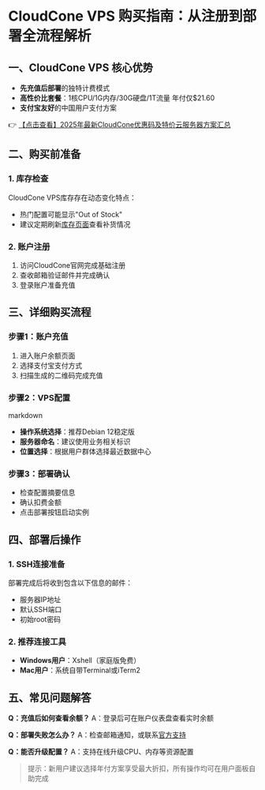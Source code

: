 # CloudCone VPS 购买指南：从注册到部署全流程解析

## 一、CloudCone VPS 核心优势
- **先充值后部署**的独特计费模式
- **高性价比套餐**：1核CPU/1G内存/30G硬盘/1T流量 年付仅$21.60
- **支付宝友好**的中国用户支付方案

👉 [【点击查看】2025年最新CloudCone优惠码及特价云服务器方案汇总](https://bit.ly/Cloudcone)

## 二、购买前准备
### 1. 库存检查
CloudCone VPS库存存在动态变化特点：
- 热门配置可能显示"Out of Stock"
- 建议定期刷新[库存页面](https://bit.ly/Cloudcone)查看补货情况

### 2. 账户注册
1. 访问CloudCone官网完成基础注册
2. 查收邮箱验证邮件并完成确认
3. 登录账户准备充值

## 三、详细购买流程
### 步骤1：账户充值
1. 进入账户余额页面
2. 选择支付宝支付方式
3. 扫描生成的二维码完成充值

### 步骤2：VPS配置
markdown
- **操作系统选择**：推荐Debian 12稳定版
- **服务器命名**：建议使用业务相关标识
- **位置选择**：根据用户群体选择最近数据中心

### 步骤3：部署确认
- 检查配置摘要信息
- 确认扣费金额
- 点击部署按钮启动实例

## 四、部署后操作
### 1. SSH连接准备
部署完成后将收到包含以下信息的邮件：
- 服务器IP地址
- 默认SSH端口
- 初始root密码

### 2. 推荐连接工具
- **Windows用户**：Xshell（家庭版免费）
- **Mac用户**：系统自带Terminal或iTerm2

## 五、常见问题解答
**Q：充值后如何查看余额？**
A：登录后可在账户仪表盘查看实时余额

**Q：部署失败怎么办？**
A：检查邮箱通知，或联系[官方支持](https://bit.ly/Cloudcone)

**Q：能否升级配置？**
A：支持在线升级CPU、内存等资源配置

> 提示：新用户建议选择年付方案享受最大折扣，所有操作均可在用户面板自助完成